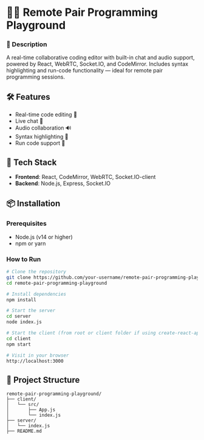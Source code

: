 # 👨‍💻 Remote Pair Programming Playground

### 🚀 Description
A real-time collaborative coding editor with built-in chat and audio support, powered by React, WebRTC, Socket.IO, and CodeMirror. Includes syntax highlighting and run-code functionality — ideal for remote pair programming sessions.


## 🛠️ Features
- Real-time code editing 🧠
- Live chat 💬
- Audio collaboration 🔊
- Syntax highlighting 🎨
- Run code support 🚀


## 🚀 Tech Stack
- **Frontend**: React, CodeMirror, WebRTC, Socket.IO-client
- **Backend**: Node.js, Express, Socket.IO


## 📦 Installation

### Prerequisites
- Node.js (v14 or higher)
- npm or yarn

### How to Run

```bash
# Clone the repository
git clone https://github.com/your-username/remote-pair-programming-playground.git
cd remote-pair-programming-playground

# Install dependencies
npm install

# Start the server
cd server
node index.js

# Start the client (from root or client folder if using create-react-app)
cd client
npm start

# Visit in your browser
http://localhost:3000
```


## 📁 Project Structure

```
remote-pair-programming-playground/
├── client/
│   └── src/
│       ├── App.js
│       └── index.js
├── server/
│   └── index.js
├── README.md
```
